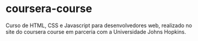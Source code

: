 # coursera-course
Curso de HTML, CSS e Javascript para desenvolvedores web, realizado no site do coursera course em parceria com a Universidade Johns Hopkins. 
